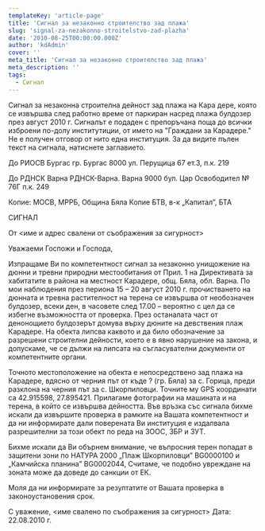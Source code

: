 ```yaml
---
templateKey: 'article-page'
title: 'Сигнал за незаконно строителство зад плажа'
slug: 'signal-za-nezakonno-stroitelstvo-zad-plazha'
date: '2010-08-25T00:00:00.000Z'
author: 'kdAdmin'
cover: ''
meta_title: 'Сигнал за незаконно строителство зад плажа'
meta_description: ''
tags:
  - Сигнал
---
```


Сигнал за незаконна строителна дейност зад плажа на Кара дере, която се извършва след работно време от паркиран насред плажа булдозер през август 2010 г. Сигналът е подаден с препоръчана поща до всички изброени по-долу институтиции, от името на "Граждани за Карадере." Не е получен отговор от нито една институция. За да видите пълен текст на сигнала, натиснете заглавието.

До РИОСВ Бургас
гр. Бургас 8000
ул. Перущица 67
ет.3, п.к. 219

До РДНСК Варна
РДНСК-Варна. Варна 9000
бул. Цар Освободител № 76Г п.к. 249

Копие: МОСВ, МРРБ, Община Бяла
Копие БТВ, в-к „Капитал”, БТА

СИГНАЛ

От <име и адрес свалени от съображения за сигурност>

Уважаеми Госпожи и Господа,

Изпращаме Ви по компетентност сигнал за незаконно унищожение на дюнни и тревни природни местообитания от Прил. 1 на Директивата за хабитатите в района на местност Карадере, общ. Бяла, обл. Варна. По мои наблюдения през периона 15 – 20 август 2010 г. прочистването на дюнната и тревна растителност на терена се извършва от необозначен булдозер, всеки ден, в часовете след 17.00 – вероятно с цел да се избегне възможността от проверка. През останалата част от денонощието булдозерът домува върху дюните на девствения плаж Карадере. На обекта липсва каквото и да било обозначение за разрешени строителни дейности, което е в явно нарушение на закона, и допускаме, че се дължи на липсата на съгласувателни документи от компетентните органи.

Точното местоположение на обекта е непосредствено зад плажа на Карадере, вдясно от черния път от къде ? (гр. Бяла) за с. Горица, преди разклона на черния път за с. Шкорпиловци. Точните му GPS координати са 42.915598, 27.895421. Прилагаме фотографии на машината и на терена, в който се извършва дейността. Във връзка със сигнала бихме искали да извършите проверка в рамките на Вашата компетентност и да ни информирате дали поверената Ви институция е издалвала разрешителни за този обект по реда на ЗООС, ЗБР и ЗУТ.

Бихме искали да Ви обърнем внимание, че въпросния терен попадат в защитени зони по НАТУРА 2000 „Плаж Шкорпиловци” BG0000100 и „Камчийска планина” BG0002044, Считаме, че подобно увреждане на зоната може да доведе до санкции от ЕК.

Моля да ни информирате за резултатите от Вашата проверка в законоустановения срок.

С уважение,
<име свалено по съображения за сигурност> Дата: 22.08.2010 г.
